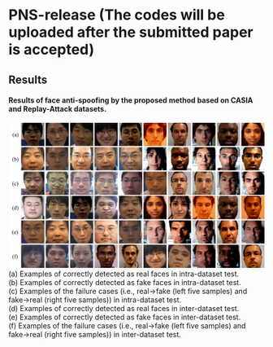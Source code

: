 # PNS-release (The codes will be uploaded after the submitted paper is accepted)
## Results
#### Results of face anti-spoofing by the proposed method based on CASIA and Replay-Attack datasets.
![Figure3](./figure/fig3.jpg)
(a) Examples of correctly detected as real faces in intra-dataset test. <br> (b) Examples of correctly detected as fake faces in intra-dataset test. <br> (c) Examples of the failure cases (i.e., real→fake (left five samples) and fake→real (right five samples)) in intra-dataset test. <br> (d) Examples of correctly detected as real faces in inter-dataset test. <br> (e) Examples of correctly detected as fake faces in inter-dataset test. <br> (f) Examples of the failure cases (i.e., real→fake (left five samples) and fake→real (right five samples)) in inter-dataset test.
